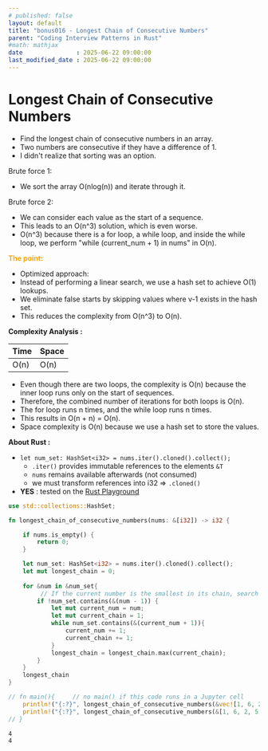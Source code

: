 ```yaml
---
# published: false
layout: default
title: "bonus016 - Longest Chain of Consecutive Numbers"
parent: "Coding Interview Patterns in Rust"
#math: mathjax
date               : 2025-06-22 09:00:00
last_modified_date : 2025-06-22 09:00:00
---
```


# Longest Chain of Consecutive Numbers

* Find the longest chain of consecutive numbers in an array.
* Two numbers are consecutive if they have a difference of 1.
* I didn't realize that sorting was an option.

Brute force 1:
- We sort the array O(nlog(n)) and iterate through it.

Brute force 2:
- We can consider each value as the start of a sequence.
- This leads to an O(n^3) solution, which is even worse.
- O(n^3) because there is a for loop, a while loop, and inside the while loop, we perform "while (current_num + 1) in nums" in O(n).




<span style="color:orange"><b>The point:</b></span>    

- Optimized approach:
- Instead of performing a linear search, we use a hash set to achieve O(1) lookups.
- We eliminate false starts by skipping values where v-1 exists in the hash set.
- This reduces the complexity from O(n^3) to O(n).


**Complexity Analysis :**

| Time | Space |
|------|-------|
| O(n) | O(n)  |

- Even though there are two loops, the complexity is O(n) because the inner loop runs only on the start of sequences.
- Therefore, the combined number of iterations for both loops is O(n).
- The for loop runs n times, and the while loop runs n times.
- This results in O(n + n) = O(n).
- Space complexity is O(n) because we use a hash set to store the values.






**About Rust :**
* `let num_set: HashSet<i32> = nums.iter().cloned().collect();`
    * `.iter()` provides immutable references to the elements ``&T`` 
    * `nums` remains available afterwards (not consumed)
    * we must transform references into i32 => ``.cloned()``
* **YES** : tested on the [Rust Playground](https://play.rust-lang.org/)



<!-- <span style="color:red"><b>TODO : </b></span> 
* Add comments in the source code        
 -->

<!-- * <span style="color:lime"><b>Preferred solution?</b></span>      -->




```rust
use std::collections::HashSet;

fn longest_chain_of_consecutive_numbers(nums: &[i32]) -> i32 {

    if nums.is_empty() {
        return 0;
    }

    let num_set: HashSet<i32> = nums.iter().cloned().collect();
    let mut longest_chain = 0;
    
    for &num in &num_set{
         // If the current number is the smallest in its chain, search for the length of the chain
        if !num_set.contains(&(num - 1)) {
            let mut current_num = num;
            let mut current_chain = 1;
            while num_set.contains(&(current_num + 1)){
                current_num += 1;
                current_chain += 1;
            }
            longest_chain = longest_chain.max(current_chain);
        }
    }
    longest_chain
}

// fn main(){     // no main() if this code runs in a Jupyter cell 
    println!("{:?}", longest_chain_of_consecutive_numbers(&vec![1, 6, 2, 5, 8, 7, 10, 3]));  // 4
    println!("{:?}", longest_chain_of_consecutive_numbers(&[1, 6, 2, 5, 8, 7, 10, 3]));  // 4
// }

```

    4
    4


